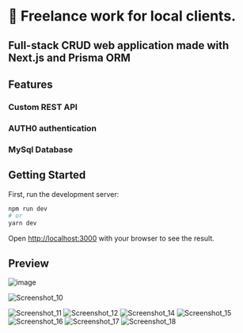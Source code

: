 # :briefcase: Freelance work for local clients.
## Full-stack CRUD web application made with Next.js and Prisma ORM
## Features
### Custom REST API
### AUTH0 authentication
### MySql Database

## Getting Started

First, run the development server:

```bash
npm run dev
# or
yarn dev
```

Open [http://localhost:3000](http://localhost:3000) with your browser to see the result.
## Preview 

![image](https://github.com/shakil2995/student-performance-monitor-3/assets/29783183/96987837-0cce-48e6-a8ef-b82f452df6e4)

![Screenshot_10](https://github.com/shakil2995/student-performance-monitor-3/assets/29783183/594beb67-0f74-401f-afcf-f3da03cbc061)


![Screenshot_11](https://github.com/shakil2995/student-performance-monitor-3/assets/29783183/f9f81b89-f5c5-42fc-9b57-524f5a7a3360)
![Screenshot_12](https://github.com/shakil2995/student-performance-monitor-3/assets/29783183/493ef5ce-30b2-414d-9a3e-0036c6d81b60)
![Screenshot_14](https://github.com/shakil2995/student-performance-monitor-3/assets/29783183/8f1d7abf-268e-4a82-b2bd-47c088f89f7f)
![Screenshot_15](https://github.com/shakil2995/student-performance-monitor-3/assets/29783183/e8cef049-3054-4ced-a2a3-cc470dc8fed5)
![Screenshot_16](https://github.com/shakil2995/student-performance-monitor-3/assets/29783183/40ab4112-d88b-4765-bee1-809d9c5cbc3a)
![Screenshot_17](https://github.com/shakil2995/student-performance-monitor-3/assets/29783183/a00ad10f-06e8-457a-b510-12ddb84f1f06)
![Screenshot_18](https://github.com/shakil2995/student-performance-monitor-3/assets/29783183/9446960a-10bd-4cca-aa25-85cdd80dfcbb)
